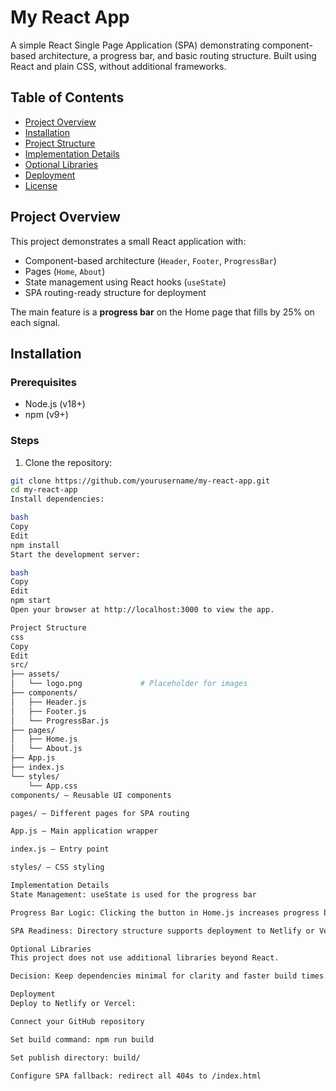 # My React App

A simple React Single Page Application (SPA) demonstrating component-based architecture, a progress bar, and basic routing structure. Built using React and plain CSS, without additional frameworks.

## Table of Contents

- [Project Overview](#project-overview)  
- [Installation](#installation)  
- [Project Structure](#project-structure)  
- [Implementation Details](#implementation-details)  
- [Optional Libraries](#optional-libraries)  
- [Deployment](#deployment)  
- [License](#license)  

## Project Overview

This project demonstrates a small React application with:

- Component-based architecture (`Header`, `Footer`, `ProgressBar`)  
- Pages (`Home`, `About`)  
- State management using React hooks (`useState`)  
- SPA routing-ready structure for deployment  

The main feature is a **progress bar** on the Home page that fills by 25% on each signal.

## Installation

### Prerequisites

- Node.js (v18+)  
- npm (v9+)  

### Steps

1. Clone the repository:

```bash
git clone https://github.com/yourusername/my-react-app.git
cd my-react-app
Install dependencies:

bash
Copy
Edit
npm install
Start the development server:

bash
Copy
Edit
npm start
Open your browser at http://localhost:3000 to view the app.

Project Structure
css
Copy
Edit
src/
├── assets/
│   └── logo.png             # Placeholder for images
├── components/
│   ├── Header.js
│   ├── Footer.js
│   └── ProgressBar.js
├── pages/
│   ├── Home.js
│   └── About.js
├── App.js
├── index.js
└── styles/
    └── App.css
components/ – Reusable UI components

pages/ – Different pages for SPA routing

App.js – Main application wrapper

index.js – Entry point

styles/ – CSS styling

Implementation Details
State Management: useState is used for the progress bar

Progress Bar Logic: Clicking the button in Home.js increases progress by 25%, max 100%

SPA Readiness: Directory structure supports deployment to Netlify or Vercel

Optional Libraries
This project does not use additional libraries beyond React.

Decision: Keep dependencies minimal for clarity and faster build times.

Deployment
Deploy to Netlify or Vercel:

Connect your GitHub repository

Set build command: npm run build

Set publish directory: build/

Configure SPA fallback: redirect all 404s to /index.html
